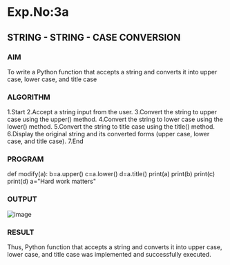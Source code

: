 # Exp.No:3a
## STRING - STRING - CASE CONVERSION

### AIM  
To write a Python function that accepts a string and converts it into upper case, lower case, and title case

### ALGORITHM
1.Start
2.Accept a string input from the user.
3.Convert the string to upper case using the upper() method.
4.Convert the string to lower case using the lower() method.
5.Convert the string to title case using the title() method.
6.Display the original string and its converted forms (upper case, lower case, and title case).
7.End

### PROGRAM
def modify(a):
    b=a.upper()
    c=a.lower()
    d=a.title()
    print(a)
    print(b)
    print(c)
    print(d)
a="Hard work matters"

### OUTPUT
![image](https://github.com/user-attachments/assets/907b39c1-25ae-4cf3-a108-11f0db813225)

### RESULT
Thus, Python function that accepts a string and converts it into upper case, lower case, and title case was implemented and successfully executed.
